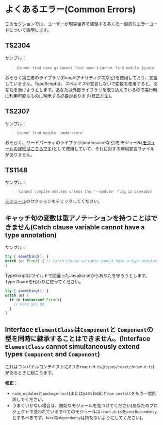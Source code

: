 # よくあるエラー(Common Errors)
このセクションでは、ユーザーが現実世界で経験する多くの一般的なエラーコードについて説明します。

## TS2304
サンプル：
> `Cannot find name ga` `Cannot find name $` `Cannot find module jquery`

おそらく第三者のライブラリ(Googleアナリティクスなど)を使用しており、宣言していません。TypeScriptは、*スペルミス*や宣言しないで変数を使用すると、あなたを助けようとします。あなたは外部ライブラリを取り込んでいるので実行時に利用可能なものに明示する必要があります([修正方法](../types/ambient/d.ts.md))。

## TS2307
サンプル：
> `Cannot find module 'underscore'`

おそらく、サードパーティのライブラリ(underscoreなど)を*モジュール*([モジュールの詳細はこちらです](../project/modules.md))として使用していて、それに対する環境宣言ファイルがありません。

## TS1148
サンプル：
> `'Cannot compile modules unless the '--module' flag is provided`

[モジュール](../project/modules.md)のセクションをチェックしてください。

## キャッチ句の変数は型アノテーションを持つことはできません(Catch clause variable cannot have a type annotation)
サンプル：
```js
try { something(); }
catch (e: Error) { // Catch clause variable cannot have a type annotation
}
```
TypeScriptはワイルドで間違ったJavaScriptからあなたを守ろうとします。Type Guardを代わりに使ってください。
```js
try { something(); }
catch (e) {
  if (e instanceof Error){
    // Here you go.
  }
}
```

## Interface `ElementClass`は`Component`と `Component`の型を同時に継承することはできません。(Interface `ElementClass` cannot simultaneously extend types `Component` and `Component`)
これはコンパイルコンテキストに2つの`react.d.ts`(`@types/react/index.d.ts`)があるときに起こります。

**修正**：
* `node_modules`と`package-lock`(またはyarn lock)と`npm install`をもう一度削除してください。
* うまくいかない場合は、無効なモジュールを見つけてください(あなたのプロジェクトで使われているすべてのモジュールは`react.d.ts`を`peerDependency`とするべきです。hardな`dependency`は持たないようにしてください)。

[ambient]: ../types/ambient/d.ts.md
[modules]: ../project/modules.md
